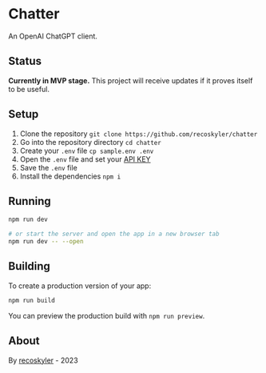 # Chatter

An OpenAI ChatGPT client.

## Status

**Currently in MVP stage.** This project will receive updates if it proves itself to be useful.

## Setup

1. Clone the repository `git clone https://github.com/recoskyler/chatter`
2. Go into the repository directory `cd chatter`
3. Create your `.env` file `cp sample.env .env`
4. Open the `.env` file and set your [API KEY](https://platform.openai.com/account/api-keys)
5. Save the `.env` file
6. Install the dependencies `npm i`

## Running

```bash
npm run dev

# or start the server and open the app in a new browser tab
npm run dev -- --open
```

## Building

To create a production version of your app:

```bash
npm run build
```

You can preview the production build with `npm run preview`.

## About

By [recoskyler](https://github.com/recoskyler) - 2023
